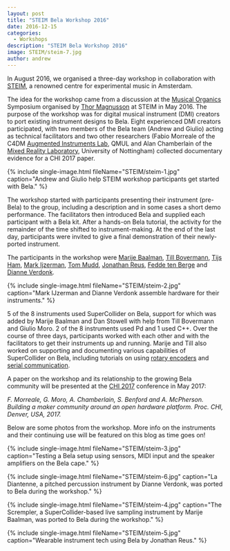 ```yaml
---
layout: post
title: "STEIM Bela Workshop 2016"
date: 2016-12-15
categories:
  - Workshops
description: "STEIM Bela Workshop 2016"
image: STEIM/steim-7.jpg
author: andrew
---
```


In August 2016, we organised a three-day workshop in collaboration with [STEIM](http://steim.org/), a renowned centre for experimental music in Amsterdam. 

The idea for the workshop came from a discussion at the [Musical Organics](http://www.sonicwriting.org/steim.html) Symposium organised by [Thor Magnusson](http://www.ixi-audio.net/thor/) at STEIM in May 2016. The purpose of the workshop was for digital musical instrument (DMI) creators to port existing instrument designs to Bela. Eight experienced DMI creators participated, with two members of the Bela team (Andrew and Giulio) acting as technical facilitators and two other researchers (Fabio Morreale of the C4DM [Augmented Instruments Lab](http://www.eecs.qmul.ac.uk/~andrewm), QMUL and Alan Chamberlain of the [Mixed Reality Laboratory](https://www.nottingham.ac.uk/research/groups/mixedrealitylab/), University of Nottingham) collected documentary evidence for a CHI 2017 paper.

{% include single-image.html fileName="STEIM/steim-1.jpg" caption="Andrew and Giulio help STEIM workshop participants get started with Bela." %}

The workshop started with participants presenting their instrument (pre-Bela) to the group, including a description and in some cases a short demo performance. The facilitators then introduced Bela and supplied each participant with a Bela kit. After a hands-on Bela tutorial, the activity for the remainder of the time shifted to instrument-making. At the end of the last day, participants were invited to give a final demonstration of their newly-ported instrument. 

The participants in the workshop were [Marije Baalman](https://www.marijebaalman.eu/), [Till Bovermann](http://tai-studio.org/), [Tijs Ham](http://tapage-sound.com/), [Mark Ijzerman](http://markijzerman.com/), [Tom Mudd](http://www.tommudd.co.uk/), [Jonathan Reus](http://jonathanreus.com/), [Fedde ten Berge](http://www.feddetenberge.nl/) and [Dianne Verdonk](https://dianneverdonk.wordpress.com/).

{% include single-image.html fileName="STEIM/steim-2.jpg" caption="Mark IJzerman and Dianne Verdonk assemble hardware for their instruments." %}

5 of the 8 instruments used SuperCollider on Bela, support for which was added by Marije Baalman and Dan Stowell with help from Till Bovermann and Giulio Moro. 2 of the 8 instruments used Pd and 1 used C++. Over the course of three days, participants worked with each other and with the facilitators to get their instruments up and running. Marije and Till also worked on supporting and documenting various capabilities of SuperCollider on Bela, including tutorials on using [rotary encoders](http://tai-studio.org/2016/08/12/bela-rotary.html) and [serial communication](http://tai-studio.org/2016/08/12/bela-capsense.html).

A paper on the workshop and its relationship to the growing Bela community will be presented at the [CHI 2017](http://chi2017.acm.org) conference in May 2017: 

*F. Morreale, G. Moro, A. Chamberlain, S. Benford and A. McPherson. Building a maker community around an open hardware platform. Proc. CHI, Denver, USA, 2017.*

Below are some photos from the workshop. More info on the instruments and their continuing use will be featured on this blog as time goes on!

{% include single-image.html fileName="STEIM/steim-3.jpg" caption="Testing a Bela setup using sensors, MIDI input and the speaker amplifiers on the Bela cape." %}

{% include single-image.html fileName="STEIM/steim-6.jpg" caption="La Diantenne, a pitched percussion instrument by Dianne Verdonk, was ported to Bela during the workshop." %}

{% include single-image.html fileName="STEIM/steim-4.jpg" caption="The Scrempler, a SuperCollider-based live sampling instrument by Marije Baalman, was ported to Bela during the workshop." %}

{% include single-image.html fileName="STEIM/steim-5.jpg" caption="Wearable instrument tech using Bela by Jonathan Reus." %}
